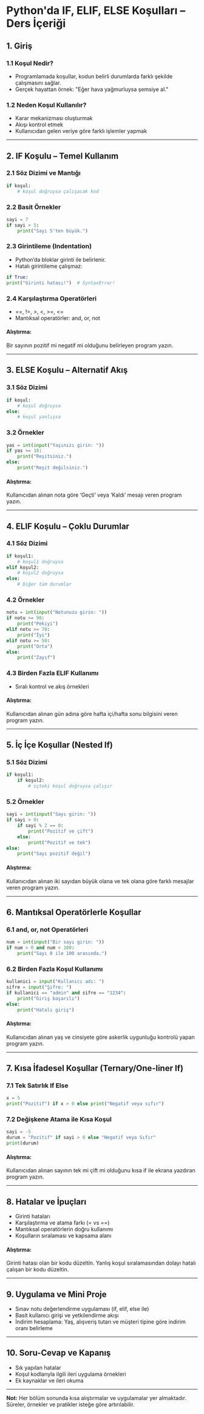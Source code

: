 # Python'da IF, ELIF, ELSE Koşulları – Ders İçeriği

## 1. Giriş

### 1.1 Koşul Nedir?
- Programlamada koşullar, kodun belirli durumlarda farklı şekilde çalışmasını sağlar.
- Gerçek hayattan örnek: "Eğer hava yağmurluysa şemsiye al."

### 1.2 Neden Koşul Kullanılır?
- Karar mekanizması oluşturmak
- Akışı kontrol etmek
- Kullanıcıdan gelen veriye göre farklı işlemler yapmak

---

## 2. IF Koşulu – Temel Kullanım

### 2.1 Söz Dizimi ve Mantığı
```python
if koşul:
    # koşul doğruysa çalışacak kod
```

### 2.2 Basit Örnekler
```python
sayi = 7
if sayi > 5:
    print("Sayı 5'ten büyük.")
```

### 2.3 Girintileme (Indentation)
- Python’da bloklar girinti ile belirlenir.
- Hatalı girintileme çalışmaz:
```python
if True:
print("Girinti hatası!")  # SyntaxError!
```

### 2.4 Karşılaştırma Operatörleri
- ==, !=, >, <, >=, <=
- Mantıksal operatörler: and, or, not

#### Alıştırma:
Bir sayının pozitif mi negatif mi olduğunu belirleyen program yazın.

---

## 3. ELSE Koşulu – Alternatif Akış

### 3.1 Söz Dizimi
```python
if koşul:
    # koşul doğruysa
else:
    # koşul yanlışsa
```

### 3.2 Örnekler
```python
yas = int(input("Yaşınızı girin: "))
if yas >= 18:
    print("Reşitsiniz.")
else:
    print("Reşit değilsiniz.")
```

#### Alıştırma:
Kullanıcıdan alınan nota göre ‘Geçti’ veya ‘Kaldı’ mesajı veren program yazın.

---

## 4. ELIF Koşulu – Çoklu Durumlar

### 4.1 Söz Dizimi
```python
if koşul1:
    # koşul1 doğruysa
elif koşul2:
    # koşul2 doğruysa
else:
    # Diğer tüm durumlar
```

### 4.2 Örnekler
```python
notu = int(input("Notunuzu girin: "))
if notu >= 90:
    print("Pekiyi")
elif notu >= 70:
    print("İyi")
elif notu >= 50:
    print("Orta")
else:
    print("Zayıf")
```

### 4.3 Birden Fazla ELIF Kullanımı
- Sıralı kontrol ve akış örnekleri

#### Alıştırma:
Kullanıcıdan alınan gün adına göre hafta içi/hafta sonu bilgisini veren program yazın.

---

## 5. İç İçe Koşullar (Nested If)

### 5.1 Söz Dizimi
```python
if koşul1:
    if koşul2:
        # içteki koşul doğruysa çalışır
```

### 5.2 Örnekler
```python
sayi = int(input("Sayı girin: "))
if sayi > 0:
    if sayi % 2 == 0:
        print("Pozitif ve çift")
    else:
        print("Pozitif ve tek")
else:
    print("Sayı pozitif değil")
```

#### Alıştırma:
Kullanıcıdan alınan iki sayıdan büyük olana ve tek olana göre farklı mesajlar veren program yazın.

---

## 6. Mantıksal Operatörlerle Koşullar

### 6.1 and, or, not Operatörleri
```python
num = int(input("Bir sayı girin: "))
if num > 0 and num < 100:
    print("Sayı 0 ile 100 arasında.")
```

### 6.2 Birden Fazla Koşul Kullanımı
```python
kullanici = input("Kullanıcı adı: ")
sifre = input("Şifre: ")
if kullanici == "admin" and sifre == "1234":
    print("Giriş başarılı")
else:
    print("Hatalı giriş")
```

#### Alıştırma:
Kullanıcıdan alınan yaş ve cinsiyete göre askerlik uygunluğu kontrolü yapan program yazın.

---

## 7. Kısa İfadesel Koşullar (Ternary/One-liner If)

### 7.1 Tek Satırlık If Else
```python
x = 5
print("Pozitif") if x > 0 else print("Negatif veya sıfır")
```

### 7.2 Değişkene Atama ile Kısa Koşul
```python
sayi = -5
durum = "Pozitif" if sayi > 0 else "Negatif veya Sıfır"
print(durum)
```

#### Alıştırma:
Kullanıcıdan alınan sayının tek mi çift mi olduğunu kısa if ile ekrana yazdıran program yazın.

---

## 8. Hatalar ve İpuçları

- Girinti hataları
- Karşılaştırma ve atama farkı (= vs ==)
- Mantıksal operatörlerin doğru kullanımı
- Koşulların sıralaması ve kapsama alanı

#### Alıştırma:
Girinti hatası olan bir kodu düzeltin. Yanlış koşul sıralamasından dolayı hatalı çalışan bir kodu düzeltin.

---

## 9. Uygulama ve Mini Proje

- Sınav notu değerlendirme uygulaması (if, elif, else ile)
- Basit kullanıcı girişi ve yetkilendirme akışı
- İndirim hesaplama: Yaş, alışveriş tutarı ve müşteri tipine göre indirim oranı belirleme

---

## 10. Soru-Cevap ve Kapanış

- Sık yapılan hatalar
- Koşul kodlarıyla ilgili ileri uygulama örnekleri
- Ek kaynaklar ve ileri okuma

---

**Not:** Her bölüm sonunda kısa alıştırmalar ve uygulamalar yer almaktadır. Süreler, örnekler ve pratikler isteğe göre artırılabilir.